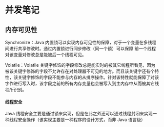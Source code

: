 # 并发笔记

## 内存可见性

Synchronize：Java 内置锁可以实现内存可见性的保障，对于一个变量在多线程间进行共享修改时。通过内置锁进行同步修改（同一个锁）可以保障 前一个线程对该变量对修改总是能被后一个线程可见。

Volatile：Volatile 关键字修饰的字段修改总是能实时的被其它线程所看见，因为被该关键字修饰的字段不允许存在对处理器不可见的地方。而且该关键字还有个特性，该关键字修饰的字段不能参与内存的从排序操作。针对该特性就能保障了对该字作进行写入时，该字段之前的所有内存变量也会被写入到主内存中从而被其它线程所识别。

#### 线程安全

Java 线程安全主要是通过锁来实现，但是在此之外还可以通过线程封闭来实现一种线程安全操作（该实现主要是一种程序的设计方式，而非 Java 语言级）
